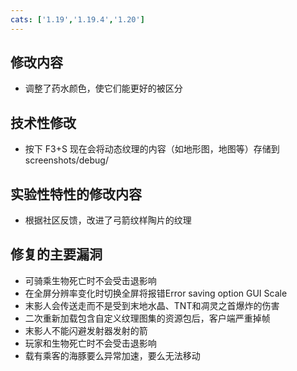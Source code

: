 ```yaml
---
cats: ['1.19','1.19.4','1.20']
---
```

## 修改内容
* 调整了药水颜色，使它们能更好的被区分
## 技术性修改
* 按下 F3+S 现在会将动态纹理的内容（如地形图，地图等）存储到 screenshots/debug/
## 实验性特性的修改内容
* 根据社区反馈，改进了弓箭纹样陶片的纹理
## 修复的主要漏洞
* 可骑乘生物死亡时不会受击退影响
* 在全屏分辨率变化时切换全屏将报错Error saving option GUI Scale
* 末影人会传送走而不是受到末地水晶、TNT和凋灵之首爆炸的伤害
* 二次重新加载包含自定义纹理图集的资源包后，客户端严重掉帧
* 末影人不能闪避发射器发射的箭
* 玩家和生物死亡时不会受击退影响
* 载有乘客的海豚要么异常加速，要么无法移动
